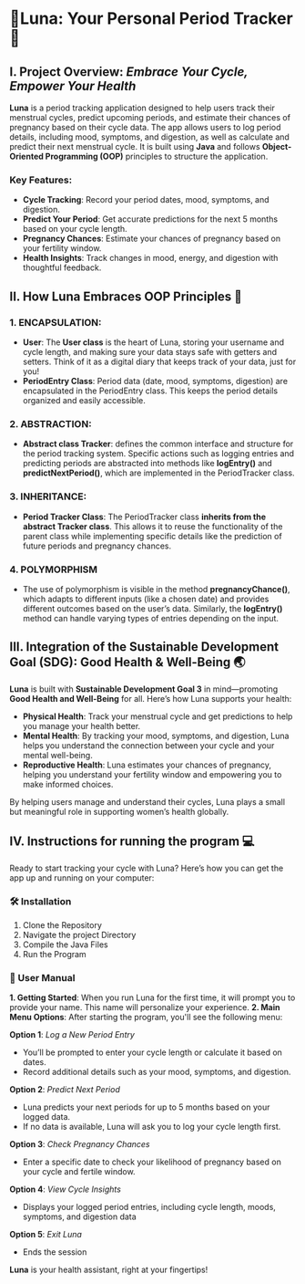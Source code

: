 # 🌙Luna: Your Personal Period Tracker🌙

## I. Project Overview: *Embrace Your Cycle, Empower Your Health*
**Luna** is a period tracking application designed to help users track their menstrual cycles, predict upcoming periods, and estimate their chances of pregnancy based on their cycle data. The app allows users to log period details, including mood, symptoms, and digestion, as well as calculate and predict their next menstrual cycle. It is built using **Java** and follows **Object-Oriented Programming (OOP)** principles to structure the application.

### Key Features:
* **Cycle Tracking**: Record your period dates, mood, symptoms, and digestion.
* **Predict Your Period**: Get accurate predictions for the next 5 months based on your cycle length.
* **Pregnancy Chances**: Estimate your chances of pregnancy based on your fertility window.
* **Health Insights**: Track changes in mood, energy, and digestion with thoughtful feedback.

## II. How Luna Embraces OOP Principles 🌟
### 1. **ENCAPSULATION**:
* **User**: The **User class** is the heart of Luna, storing your username and cycle length, and making sure your data stays safe with getters and setters. Think of it as a digital diary that keeps track of your data, just for you!
* **PeriodEntry Class**: Period data (date, mood, symptoms, digestion) are encapsulated in the PeriodEntry class. This keeps the period details organized and easily accessible.

### 2. **ABSTRACTION**:
* **Abstract class Tracker**: defines the common interface and structure for the period tracking system. Specific actions such as logging entries and predicting periods are abstracted into methods like **logEntry()** and **predictNextPeriod()**, which are implemented in the PeriodTracker class.

### 3. INHERITANCE:
* **Period Tracker Class**: The PeriodTracker class **inherits from the abstract Tracker class**. This allows it to reuse the functionality of the parent class while implementing specific details like the prediction of future periods and pregnancy chances.

### 4. POLYMORPHISM
* The use of polymorphism is visible in the method **pregnancyChance()**, which adapts to different inputs (like a chosen date) and provides different outcomes based on the user’s data. Similarly, the **logEntry()** method can handle varying types of entries depending on the input.

## III. Integration of  the Sustainable Development Goal (SDG): Good Health & Well-Being 🌏
**Luna** is built with **Sustainable Development Goal 3** in mind—promoting **Good Health and Well-Being** for all. Here’s how Luna supports your health:
* **Physical Health**: Track your menstrual cycle and get predictions to help you manage your health better.
* **Mental Health**: By tracking your mood, symptoms, and digestion, Luna helps you understand the connection between your cycle and your mental well-being.
* **Reproductive Health**: Luna estimates your chances of pregnancy, helping you understand your fertility window and empowering you to make informed choices.

By helping users manage and understand their cycles, Luna plays a small but meaningful role in supporting women’s health globally.

## IV. Instructions for running the program 💻
Ready to start tracking your cycle with Luna? Here’s how you can get the app up and running on your computer:

### 🛠️ Installation
1. Clone the Repository
2. Navigate the project Directory
3. Compile the Java Files
4. Run the Program

### 📖 User Manual
**1. Getting Started**: When you run Luna for the first time, it will prompt you to provide your name. This name will personalize your experience.
**2. Main Menu Options**: After starting the program, you'll see the following menu:

**Option 1**: *Log a New Period Entry*
- You’ll be prompted to enter your cycle length or calculate it based on dates.
- Record additional details such as your mood, symptoms, and digestion.

**Option 2**: *Predict Next Period*
- Luna predicts your next periods for up to 5 months based on your logged data.
- If no data is available, Luna will ask you to log your cycle length first.

**Option 3**: *Check Pregnancy Chances*
- Enter a specific date to check your likelihood of pregnancy based on your cycle and fertile window.

**Option 4**: *View Cycle Insights*
- Displays your logged period entries, including cycle length, moods, symptoms, and digestion data

**Option 5**: *Exit Luna*
- Ends the session

**Luna** is your health assistant, right at your fingertips!


